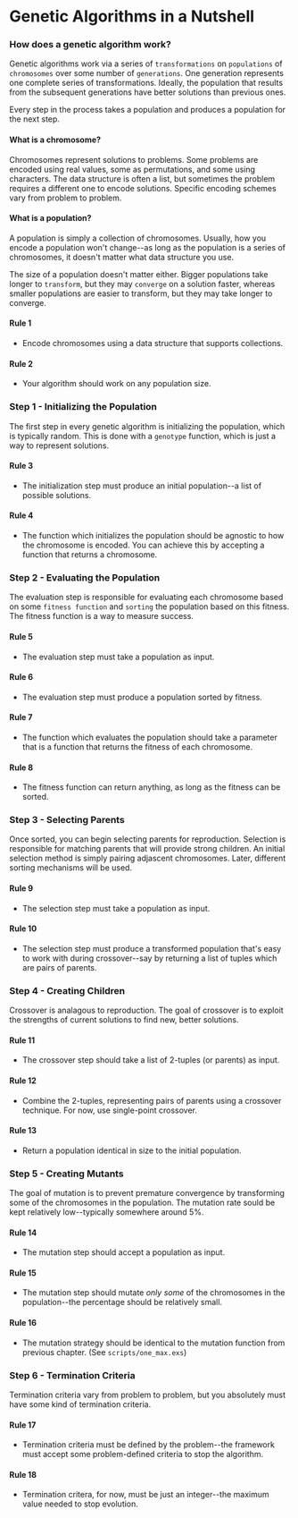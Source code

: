 # Genetic Algorithms in a Nutshell

### How does a genetic algorithm work?

Genetic algorithms work via a series of `transformations` on `populations` of `chromosomes` over some number of `generations`. One generation represents one complete series of transformations. Ideally, the population that results from the subsequent generations have better solutions than previous ones. 

Every step in the process takes a population and produces a population for the next step.

#### What is a chromosome?

Chromosomes represent solutions to problems. Some problems are encoded using real values, some as permutations, and some using characters. The data structure is often a list, but sometimes the problem requires a different one to encode solutions. Specific encoding schemes vary from problem to problem.

#### What is a population?

A population is simply a collection of chromosomes. Usually, how you encode a population won't change--as long as the population is a series of chromosomes, it doesn't matter what data structure you use.

The size of a population doesn't matter either. Bigger populations take longer to `transform`, but they may `converge` on a solution faster, whereas smaller populations are easier to transform, but they may take longer to converge.

#### Rule 1

* Encode chromosomes using a data structure that supports collections.

#### Rule 2

* Your algorithm should work on any population size.

### Step 1 - Initializing the Population

The first step in every genetic algorithm is initializing the population, which is typically random. This is done with a `genotype` function, which is just a way to represent solutions.

#### Rule 3

* The initialization step must produce an initial population--a list of possible solutions.

#### Rule 4

* The function which initializes the population should be agnostic to how the chromosome is encoded. You can achieve this by accepting a function that returns a chromosome.

### Step 2 - Evaluating the Population

The evaluation step is responsible for evaluating each chromosome based on some `fitness function` and `sorting` the population based on this fitness. The fitness function is a way to measure success.

#### Rule 5

* The evaluation step must take a population as input.

#### Rule 6

* The evaluation step must produce a population sorted by fitness.

#### Rule 7

* The function which evaluates the population should take a parameter that is a function that returns the fitness of each chromosome.

#### Rule 8
 
* The fitness function can return anything, as long as the fitness can be sorted.

### Step 3 - Selecting Parents

Once sorted, you can begin selecting parents for reproduction. Selection is responsible for matching parents that will provide strong children. An initial selection method is simply pairing adjascent chromosomes. Later, different sorting mechanisms will be used.

#### Rule 9

* The selection step must take a population as input.

#### Rule 10

* The selection step must produce a transformed population that's easy to work with during crossover--say by returning a list of tuples which are pairs of parents.

### Step 4 - Creating Children

Crossover is analagous to reproduction. The goal of crossover is to exploit the strengths of current solutions to find new, better solutions.

#### Rule 11

* The crossover step should take a list of 2-tuples (or parents) as input.

#### Rule 12

* Combine the 2-tuples, representing pairs of parents using a crossover technique. For now, use single-point crossover.

#### Rule 13

* Return a population identical in size to the initial population.

### Step 5 - Creating Mutants

The goal of mutation is to prevent premature convergence by transforming some of the chromosomes in the population. The mutation rate sould be kept relatively low--typically somewhere around 5%.

#### Rule 14

* The mutation step should accept a population as input.

#### Rule 15

* The mutation step should mutate _only some_ of the chromosomes in the population--the percentage should be relatively small.

#### Rule 16

* The mutation strategy should be identical to the mutation function from previous chapter. (See `scripts/one_max.exs`)

### Step 6 - Termination Criteria

Termination criteria vary from problem to problem, but you absolutely must have some kind of termination criteria.

#### Rule 17

* Termination criteria must be defined by the problem--the framework must accept some problem-defined criteria to stop the algorithm.

#### Rule 18

* Termination critera, for now, must be just an integer--the maximum value needed to stop evolution.

